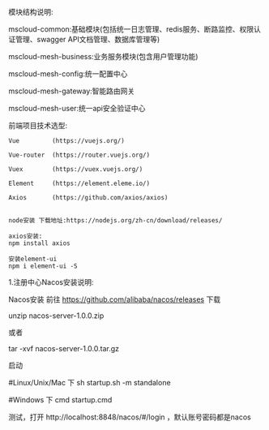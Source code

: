  模块结构说明:
   
   mscloud-common:基础模块(包括统一日志管理、redis服务、断路监控、权限认证管理、swagger API文档管理、数据库管理等)
   
   mscloud-mesh-business:业务服务模块(包含用户管理功能)
   
   mscloud-mesh-config:统一配置中心
   
   mscloud-mesh-gateway:智能路由网关
   
   mscloud-mesh-user:统一api安全验证中心
   
   
  
  
  
  前端项目技术选型:
  
    Vue         (https://vuejs.org/)
    
    Vue-router  (https://router.vuejs.org/)
    
    Vuex        (https://vuex.vuejs.org/)
    
    Element     (https://element.eleme.io/)
    
    Axios       (https://github.com/axios/axios)
    
   
    node安装 下载地址:https://nodejs.org/zh-cn/download/releases/
    
    axios安装:
    npm install axios

    安装element-ui
    npm i element-ui -S
   


 

  1.注册中心Nacos安装说明:

  Nacos安装
  前往 https://github.com/alibaba/nacos/releases 下载

  unzip nacos-server-1.0.0.zip
  
  或者
  
  tar -xvf nacos-server-1.0.0.tar.gz
  
  启动
  
  #Linux/Unix/Mac 下
  sh startup.sh -m standalone
  
  #Windows 下
  cmd startup.cmd
  
  测试，打开 http://localhost:8848/nacos/#/login ，默认账号密码都是nacos

